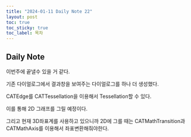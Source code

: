 ```yaml
---
title: "2024-01-11 Daily Note 22"
layout: post
toc: true
toc_sticky: true
toc_label: 목차
---
```


## Daily Note

이번주에 끝낼수 있을 거 같다.

기존 다이얼로그에서 결과창을 보여주는 다이얼로그를 하나 더 생성했다.

CATEdge를 CATTessellation을 이용해서 Tessellation할 수 있다.

이를 통해 2D 그래프를 그릴 예정이다.

그리고 현재 3D좌표계를 사용하고 있으니까 2D에 그를 때는 CATMathTransition과 CATMathAxis를 이용해서 좌표변환해줘야한다.
